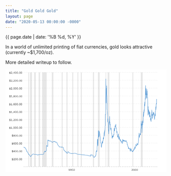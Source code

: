 ```yaml
---
title: "Gold Gold Gold"
layout: page
date: "2020-05-13 00:00:00 -0000"
---
```


{{ page.date | date: '%B %d, %Y' }}

In a world of unlimited printing of fiat currencies, gold looks attractive (currently ~$1,700/oz).

More detailed writeup to follow.

<p style="text-align:center;"> <img src="/assets/goldchart.png" alt="Gold Historical Chart"> </p>


